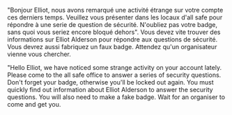 "Bonjour Elliot, nous avons remarqué une activité étrange sur votre compte ces derniers temps. Veuillez vous présenter dans les locaux d'all safe pour répondre à une serie de question de sécurité. N'oubliez pas votre badge, sans quoi vous seriez encore bloqué dehors". Vous devez vite trouver des informations sur Elliot Alderson pour répondre aux questions de sécurité. Vous devrez aussi fabriquez un faux badge. Attendez qu'un organisateur vienne vous chercher.

"Hello Elliot, we have noticed some strange activity on your account lately. Please come to the all safe office to answer a series of security questions. Don't forget your badge, otherwise you'll be locked out again. You must quickly find out information about Elliot Alderson to answer the security questions. You will also need to make a fake badge. Wait for an organiser to come and get you.
